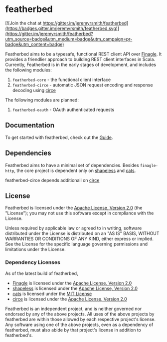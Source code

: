 # featherbed

[![Join the chat at https://gitter.im/jeremyrsmith/featherbed](https://badges.gitter.im/jeremyrsmith/featherbed.svg)](https://gitter.im/jeremyrsmith/featherbed?utm_source=badge&utm_medium=badge&utm_campaign=pr-badge&utm_content=badge)

Featherbed aims to be a typesafe, functional REST client API over [Finagle](https://github.com/twitter/finagle).
It provides a friendlier approach to building REST client interfaces in Scala.  Currently, Featherbed
is in the early stages of development, and includes the following modules:

 1. `featherbed-core` - the functional client interface
 2. `featherbed-circe` - automatic JSON request encoding and response decoding using [circe](https://github.com/travisbrown/circe)

The following modules are planned:

 1. `featherbed-oauth` - OAuth authenticated requests

## Documentation
To get started with featherbed, check out the [Guide](src/tut/).

## Dependencies

Featherbed aims to have a minimal set of dependencies.  Besides `finagle-http`, the core project is
dependent only on [shapeless](https://github.com/milessabin/shapeless) and [cats](https://github.com/typelevel/cats).

featherbed-circe depends additionall on [circe](https://github.com/travisbrown/circe)

## License

Featherbed is licensed under the [Apache License, Version 2.0](http://www.apache.org/licenses/LICENSE-2.0)
(the "License"); you may not use this software except in compliance with the License.

Unless required by applicable law or agreed to in writing, software distributed under the License is distributed on an
"AS IS" BASIS, WITHOUT WARRANTIES OR CONDITIONS OF ANY KIND, either express or implied. See the License for the specific
language governing permissions and limitations under the License.

### Dependency Licenses

As of the latest build of featherbed,

 * [Finagle](https://github.com/twitter/finagle) is licensed under the [Apache License, Version 2.0](http://www.apache.org/licenses/LICENSE-2.0)
 * [shapeless](https://github.com/milessabin/shapeless) is licensed under the [Apache License, Version 2.0](http://www.apache.org/licenses/LICENSE-2.0)
 * [cats](https://github.com/typelevel/cats) is licensed under the [MIT License](http://opensource.org/licenses/mit-license.php)
 * [circe](https://github.com/travisbrown/circe) is licensed under the [Apache License, Version 2.0](http://www.apache.org/licenses/LICENSE-2.0)

Featherbed is an independent project, and is neither governed nor endorsed by any of the above projects.  All uses of
the above projects by featherbed are within those allowed by each respective project's license.  Any software using
one of the above projects, even as a dependency of featherbed, must also abide by that project's license in addition to
featherbed's.
